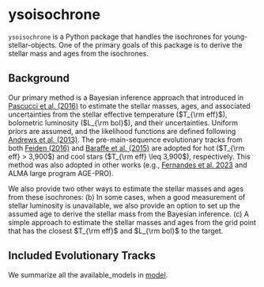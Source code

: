 # ysoisochrone

`ysoisochrone` is a Python package that handles the isochrones for young-stellar-objects. One of the primary goals of this package is to derive the stellar mass and ages from the isochrones.

## Background
Our primary method is a Bayesian inference approach that introduced in [Pascucci et al. (2016)](https://ui.adsabs.harvard.edu/abs/2016ApJ...831..125P/abstract) to estimate the stellar masses, ages, and associated uncertainties from the stellar effective temperature ($T_{\rm eff}$), bolometric luminosity ($L_{\rm bol}$), and their uncertainties. Uniform priors are assumed, and the likelihood functions are defined following [Andrews et al. (2013)](https://ui.adsabs.harvard.edu/abs/2013ApJ...771..129A/abstract). The pre-main-sequence evolutionary tracks from both [Feiden (2016)](https://ui.adsabs.harvard.edu/abs/2016A%26A...593A..99F/abstract) and [Baraffe et al. (2015)](https://ui.adsabs.harvard.edu/abs/2015A%26A...577A..42B/abstract) are adopted for hot ($T_{\rm eff} > 3,900$) and cool stars ($T_{\rm eff} \leq 3,900$), respectively. This method was also adopted in other works (e.g., [Fernandes et al. 2023](https://ui.adsabs.harvard.edu/abs/2023AJ....166..175F/abstract) and ALMA large program AGE-PRO). 

We also provide two other ways to estimate the stellar masses and ages from these isochrones: (b) In some cases, when a good measurement of stellar luminosity is unavailable,  we also provide an option to set up the assumed age to derive the stellar mass from the Bayesian inference. (c) A simple approach to estimate the stellar masses and ages from the grid point that has the closest $T_{\rm eff}$ and $L_{\rm bol}$ to the target.

## Included Evolutionary Tracks

We summarize all the available_models in [model](./models.md).

